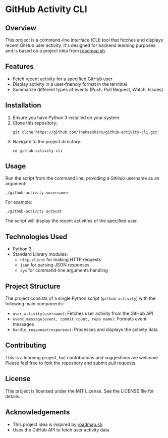 # GitHub Activity CLI

## Overview

This project is a command-line interface (CLI) tool that fetches and displays recent GitHub user activity. It's designed for backend learning purposes and is based on a project idea from [roadmap.sh](https://roadmap.sh/projects/github-user-activity).

## Features

- Fetch recent activity for a specified GitHub user
- Display activity in a user-friendly format in the terminal
- Summarize different types of events (Push, Pull Request, Watch, Issues)

## Installation

1. Ensure you have Python 3 installed on your system.
2. Clone this repository:
   ```
   git clone https://github.com/TheMasshiro/github-activity-cli.git
   ```
3. Navigate to the project directory:
   ```
   cd github-activity-cli
   ```

## Usage

Run the script from the command line, providing a GitHub username as an argument:

```
./github-activity <username>
```

For example:

```
./github-activity octocat
```

The script will display the recent activities of the specified user.

## Technologies Used

- Python 3
- Standard Library modules:
  - `http.client` for making HTTP requests
  - `json` for parsing JSON responses
  - `sys` for command-line arguments handling

## Project Structure

The project consists of a single Python script (`github-activity`) with the following main components:

- `user_activity(username)`: Fetches user activity from the GitHub API
- `event_message(event, commit_count, repo_name)`: Formats event messages
- `handle_response(responses)`: Processes and displays the activity data

## Contributing

This is a learning project, but contributions and suggestions are welcome. Please feel free to fork the repository and submit pull requests.

## License

This project is licensed under the MIT License. See the LICENSE file for details.

## Acknowledgements

- This project idea is inspired by [roadmap.sh](https://roadmap.sh/projects/github-user-activity)
- Uses the GitHub API to fetch user activity data
